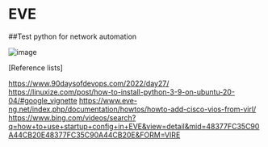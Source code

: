 # EVE
##Test python for network automation

![image](https://github.com/Trourest186/EVE/assets/74035725/5716003e-8fcf-4605-b0c3-b6e937ddd885)

[Reference lists]

https://www.90daysofdevops.com/2022/day27/
https://linuxize.com/post/how-to-install-python-3-9-on-ubuntu-20-04/#google_vignette
https://www.eve-ng.net/index.php/documentation/howtos/howto-add-cisco-vios-from-virl/
https://www.bing.com/videos/search?q=how+to+use+startup+config+in+EVE&view=detail&mid=48377FC35C90A44CB20E48377FC35C90A44CB20E&FORM=VIRE
